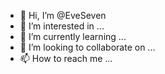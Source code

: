 - 👋 Hi, I’m @EveSeven
- 👀 I’m interested in ...
- 🌱 I’m currently learning ...
- 💞️ I’m looking to collaborate on ...
- 📫 How to reach me ...

<!---
EveSeven/EveSeven is a ✨ special ✨ repository because its `README.md` (this file) appears on your GitHub profile.
You can click the Preview link to take a look at your changes.
--->
